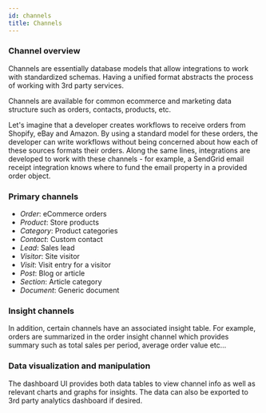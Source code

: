 ```yaml
---
id: channels
title: Channels
---
```

### Channel overview

Channels are essentially database models that allow integrations to work with standardized schemas. Having a unified format abstracts the process of working with 3rd party services.

Channels are available for common ecommerce and marketing data structure such as orders, contacts, products, etc. 

Let's imagine that a developer creates workflows to receive orders from Shopify, eBay and Amazon. By using a standard model for these orders, the developer can write workflows without being concerned about how each of these sources formats their orders. Along the same lines, integrations are developed to work with these channels - for example, a SendGrid email receipt integration knows where to fund the email property in a provided order object.

### Primary channels

- *Order*: eCommerce orders
- *Product*: Store products
- *Category*: Product categories
- *Contact*: Custom contact
- *Lead*: Sales lead
- *Visitor*: Site visitor
- *Visit*: Visit entry for a visitor
- *Post*: Blog or article
- *Section*: Article category
- *Document*: Generic document

### Insight channels

In addition, certain channels have an associated insight table. For example, orders are summarized in the order insight channel which provides summary such as total sales per period, average order value etc... 

### Data visualization and manipulation

The dashboard UI provides both data tables to view channel info as well as relevant charts and graphs for insights. The data can also be exported to 3rd party analytics dashboard if desired.

